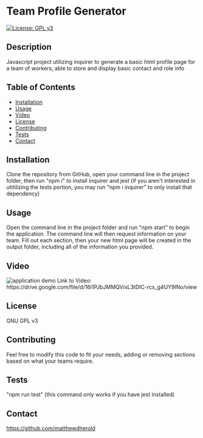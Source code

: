 
# Team Profile Generator
[![License: GPL v3](https://img.shields.io/badge/License-GPLv3-blue.svg)](https://www.gnu.org/licenses/gpl-3.0)

## Description
Javascript project utilizing inquirer to generate a basic html profile page for a team of workers, able to store and display basic contact and role info 

## Table of Contents
- [Installation](#installation)
- [Usage](#usage)
- [Video](#video)
- [License](#license)
- [Contributing](#contributing)
- [Tests](#tests)
- [Contact](#contact)

## Installation
Clone the repository from GitHub, open your command line in the project folder, then run "npm i" to install inquirer and jest (if you aren't interested in utitilizing the tests portion, you may run "npm i inquirer" to only install that dependency)

## Usage
Open the command line in the project folder and run "npm start" to begin the application. The command line will then request information on your team. Fill out each section, then your new html page will be created in the output folder, including all of the information you provided.

## Video
<img src="./dist/Team-Generator-Demo-Video.gif" alt="application demo">
Link to Video: https://drive.google.com/file/d/16i1PJbJMMQVixL3tDIC-rcs_g4UY9INo/view

## License
GNU GPL v3

## Contributing
Feel free to modify this code to fit your needs, adding or removing sections based on what your teams require.

## Tests
"npm run test" (this command only works if you have jest installed)

## Contact
https://github.com/matthewdherold

